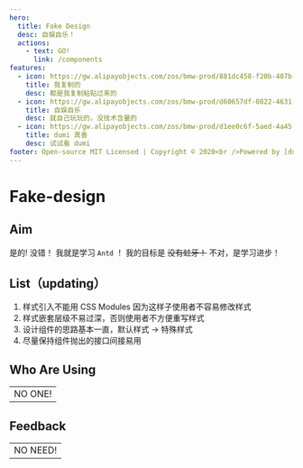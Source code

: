 ```yaml
---
hero:
  title: Fake Design
  desc: 自娱自乐！
  actions:
    - text: GO!
      link: /components
features:
  - icon: https://gw.alipayobjects.com/zos/bmw-prod/881dc458-f20b-407b-947a-95104b5ec82b/k79dm8ih_w144_h144.png
    title: 我复制的
    desc: 都是我复制粘贴过来的
  - icon: https://gw.alipayobjects.com/zos/bmw-prod/d60657df-0822-4631-9d7c-e7a869c2f21c/k79dmz3q_w126_h126.png
    title: 自娱自乐
    desc: 就自己玩玩的，没技术含量的
  - icon: https://gw.alipayobjects.com/zos/bmw-prod/d1ee0c6f-5aed-4a45-a507-339a4bfe076c/k7bjsocq_w144_h144.png
    title: dumi 真香
    desc: 试试看 dumi
footer: Open-source MIT Licensed | Copyright © 2020<br />Powered by [dumi](https://d.umijs.org)
---
```


# Fake-design

## Aim

是的! 没错！ 我就是学习 `Antd` ！
我的目标是 ~~没有蛀牙！~~ 不对，是学习进步！

## List（updating）

1. 样式引入不能用 CSS Modules 因为这样子使用者不容易修改样式
2. 样式嵌套层级不易过深，否则使用者不方便重写样式
3. 设计组件的思路基本一直，默认样式 -> 特殊样式
4. 尽量保持组件抛出的接口间接易用

## Who Are Using

<table>
<tr>
<td>
NO ONE!
</td>
</tr>
</table>

## Feedback

<table>
<tr>
<td>
NO NEED!
</td>
</tr>
</table>

